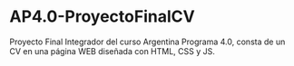 # AP4.0-ProyectoFinalCV
Proyecto Final Integrador del curso Argentina Programa 4.0, consta de un CV en una página WEB diseñada con HTML, CSS y JS.
